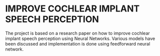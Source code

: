 # IMPROVE COCHLEAR IMPLANT SPEECH PERCEPTION
The project is based on a research paper on how to improve cochlear implant speech perception using Neural Networks.
Various models have been discussed and implementation is done using feedforward neural network. 
